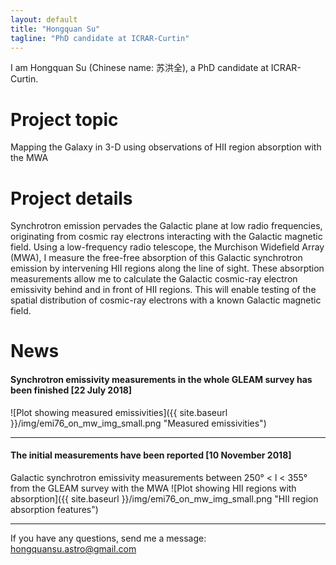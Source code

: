 ```yaml
--- 
layout: default 
title: "Hongquan Su" 
tagline: "PhD candidate at ICRAR-Curtin" 
---
```


I am Hongquan Su (Chinese name: 苏洪全), a PhD candidate at ICRAR-Curtin.                                                 

# Project topic

Mapping the Galaxy in 3-D using observations of HII region absorption with the MWA

# Project details

Synchrotron emission pervades the Galactic plane at low radio frequencies, originating from cosmic ray electrons interacting with the Galactic magnetic field. Using a low-frequency radio telescope, the Murchison Widefield Array (MWA), I measure the free-free absorption of this Galactic synchrotron emission by intervening HII regions along the line of sight. These absorption measurements allow me to calculate the Galactic cosmic-ray electron emissivity behind and in front of HII regions. This will enable testing of the spatial distribution of cosmic-ray electrons with a known Galactic magnetic field.

# News

#### Synchrotron emissivity measurements in the whole GLEAM survey has been finished [22 July 2018]
![Plot showing measured emissivities]({{ site.baseurl }}/img/emi76_on_mw_img_small.png "Measured emissivities")

---

#### The initial measurements have been reported [10 November 2018] 
Galactic synchrotron emissivity measurements between 250° \< l \< 355° from the GLEAM survey with the MWA
![Plot showing HII regions with absorption]({{ site.baseurl }}/img/emi76_on_mw_img_small.png "HII region absorption features")

---

If you have any questions, send me a message: hongquansu.astro@gmail.com
